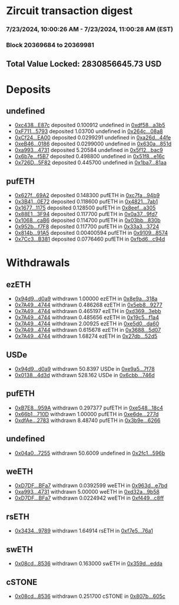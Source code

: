 # Zircuit transaction digest
### 7/23/2024, 10:00:26 AM - 7/23/2024, 11:00:28 AM (EST)
### Block 20369684 to 20369981

## Total Value Locked: 2830856645.73 USD

# Deposits
## undefined
- [0xc438...E87c](https://etherscan.io/address/0xc43855a2E8f02fe98d6Af67418eD332D1727E87c) deposited 0.100912 undefined in [0xdf58...a3b5](https://etherscan.io/tx/0xc43855a2E8f02fe98d6Af67418eD332D1727E87c)
- [0xF711...5793](https://etherscan.io/address/0xF71103050523f09bC429956e3f216FF204F55793) deposited 1.03700 undefined in [0x264c...08a8](https://etherscan.io/tx/0xF71103050523f09bC429956e3f216FF204F55793)
- [0xCf24...EA00](https://etherscan.io/address/0xCf2468f41D39c84f149857d068e74C38d43EEA00) deposited 0.0299291 undefined in [0xa26d...44fe](https://etherscan.io/tx/0xCf2468f41D39c84f149857d068e74C38d43EEA00)
- [0xeB46...0186](https://etherscan.io/address/0xeB46f515065c11fAb4C03eB8656a463701250186) deposited 0.0299000 undefined in [0x630a...851d](https://etherscan.io/tx/0xeB46f515065c11fAb4C03eB8656a463701250186)
- [0xa993...4731](https://etherscan.io/address/0xa993ad31EF46873C0193448dbB2f04C0d3854731) deposited 5.20584 undefined in [0x5f12...bac9](https://etherscan.io/tx/0xa993ad31EF46873C0193448dbB2f04C0d3854731)
- [0x6b7e...f5B7](https://etherscan.io/address/0x6b7e51785AB2738642ee290Bca41dDcbFCc2f5B7) deposited 0.498800 undefined in [0x51f8...e16c](https://etherscan.io/tx/0x6b7e51785AB2738642ee290Bca41dDcbFCc2f5B7)
- [0x726D...5F82](https://etherscan.io/address/0x726D7CFdFD877c8F0b66284E553b362BF0435F82) deposited 0.445700 undefined in [0x1ba7...81aa](https://etherscan.io/tx/0x726D7CFdFD877c8F0b66284E553b362BF0435F82)
## pufETH
- [0x627f...69A2](https://etherscan.io/address/0x627f49dCE9ca63dB985802541683264ABfAa69A2) deposited 0.148300 pufETH in [0xc7fa...94b9](https://etherscan.io/tx/0x627f49dCE9ca63dB985802541683264ABfAa69A2)
- [0x3B41...0E72](https://etherscan.io/address/0x3B4120Fa8Bd20aCbf790bCCD8B112e6a7A300E72) deposited 0.118600 pufETH in [0x4821...7ab1](https://etherscan.io/tx/0x3B4120Fa8Bd20aCbf790bCCD8B112e6a7A300E72)
- [0x1677...1175](https://etherscan.io/address/0x1677C9Ec29876cc92bf35b91544Cc1bC514e1175) deposited 0.128500 pufETH in [0x8eef...a305](https://etherscan.io/tx/0x1677C9Ec29876cc92bf35b91544Cc1bC514e1175)
- [0x88E1...3F94](https://etherscan.io/address/0x88E13c9F8f961E3E922C468A9D81624672613F94) deposited 0.117700 pufETH in [0x0a37...9fd7](https://etherscan.io/tx/0x88E13c9F8f961E3E922C468A9D81624672613F94)
- [0x1068...caB6](https://etherscan.io/address/0x10684681Fb7293Bff4DbEC1d17C768Dbb770caB6) deposited 0.114700 pufETH in [0x03bb...830b](https://etherscan.io/tx/0x10684681Fb7293Bff4DbEC1d17C768Dbb770caB6)
- [0x952b...f7F8](https://etherscan.io/address/0x952b8d2939D63F5c035d4BE953cFb3A19e85f7F8) deposited 0.117700 pufETH in [0x33a3...3724](https://etherscan.io/tx/0x952b8d2939D63F5c035d4BE953cFb3A19e85f7F8)
- [0x814b...91A5](https://etherscan.io/address/0x814b6370AfeF8339079F831d908AAC14054191A5) deposited 0.00400594 pufETH in [0x9109...8574](https://etherscan.io/tx/0x814b6370AfeF8339079F831d908AAC14054191A5)
- [0x7Cc3...B381](https://etherscan.io/address/0x7Cc3Bbe7eB36F49Ab022C1979dD74ded2f17B381) deposited 0.0776460 pufETH in [0xfbd6...c94d](https://etherscan.io/tx/0x7Cc3Bbe7eB36F49Ab022C1979dD74ded2f17B381)
# Withdrawals
## ezETH
- [0x94d9...d0a9](https://etherscan.io/address/0x94d91C1eC89eC112E3f85C0e69De883b4d5Dd0a9) withdrawn 1.00000 ezETH in [0x8e9a...318a](https://etherscan.io/tx/0x94d91C1eC89eC112E3f85C0e69De883b4d5Dd0a9)
- [0x7A49...4744](https://etherscan.io/address/0x7A493Be5c2ce014cD049Bf178a1ac0Db1B434744) withdrawn 0.486268 ezETH in [0x5eb8...9277](https://etherscan.io/tx/0x7A493Be5c2ce014cD049Bf178a1ac0Db1B434744)
- [0x7A49...4744](https://etherscan.io/address/0x7A493Be5c2ce014cD049Bf178a1ac0Db1B434744) withdrawn 0.465197 ezETH in [0xd369...3ebb](https://etherscan.io/tx/0x7A493Be5c2ce014cD049Bf178a1ac0Db1B434744)
- [0x7A49...4744](https://etherscan.io/address/0x7A493Be5c2ce014cD049Bf178a1ac0Db1B434744) withdrawn 0.485656 ezETH in [0x19c5...f1a4](https://etherscan.io/tx/0x7A493Be5c2ce014cD049Bf178a1ac0Db1B434744)
- [0x7A49...4744](https://etherscan.io/address/0x7A493Be5c2ce014cD049Bf178a1ac0Db1B434744) withdrawn 2.00925 ezETH in [0xe5d0...da60](https://etherscan.io/tx/0x7A493Be5c2ce014cD049Bf178a1ac0Db1B434744)
- [0x7A49...4744](https://etherscan.io/address/0x7A493Be5c2ce014cD049Bf178a1ac0Db1B434744) withdrawn 0.615678 ezETH in [0x3688...5d07](https://etherscan.io/tx/0x7A493Be5c2ce014cD049Bf178a1ac0Db1B434744)
- [0x7A49...4744](https://etherscan.io/address/0x7A493Be5c2ce014cD049Bf178a1ac0Db1B434744) withdrawn 1.68274 ezETH in [0x27db...52d5](https://etherscan.io/tx/0x7A493Be5c2ce014cD049Bf178a1ac0Db1B434744)
## USDe
- [0x94d9...d0a9](https://etherscan.io/address/0x94d91C1eC89eC112E3f85C0e69De883b4d5Dd0a9) withdrawn 50.8397 USDe in [0xe9a5...7f78](https://etherscan.io/tx/0x94d91C1eC89eC112E3f85C0e69De883b4d5Dd0a9)
- [0x0138...4d3d](https://etherscan.io/address/0x0138c5eAc995dE5C8a89fBf3E1F5a5aD73824d3d) withdrawn 528.162 USDe in [0x6cbb...746d](https://etherscan.io/tx/0x0138c5eAc995dE5C8a89fBf3E1F5a5aD73824d3d)
## pufETH
- [0xB7E8...959A](https://etherscan.io/address/0xB7E86D3A178523D4ce0423d2dE0aAFD2184e959A) withdrawn 0.297377 pufETH in [0xe548...18c4](https://etherscan.io/tx/0xB7E86D3A178523D4ce0423d2dE0aAFD2184e959A)
- [0x66b1...710D](https://etherscan.io/address/0x66b1f67aaA4F0e6f996B61Fe7Fa988A7CB08710D) withdrawn 1.00000 pufETH in [0xe6de...277d](https://etherscan.io/tx/0x66b1f67aaA4F0e6f996B61Fe7Fa988A7CB08710D)
- [0xdfAe...2783](https://etherscan.io/address/0xdfAe0D605ddDaE7B4F73dc9Bc66C96F0625D2783) withdrawn 8.48740 pufETH in [0x3b9e...6266](https://etherscan.io/tx/0xdfAe0D605ddDaE7B4F73dc9Bc66C96F0625D2783)
## undefined
- [0x04a0...7255](https://etherscan.io/address/0x04a0F64225066999175906bFb7954B07391C7255) withdrawn 50.6009 undefined in [0x2fc1...596b](https://etherscan.io/tx/0x04a0F64225066999175906bFb7954B07391C7255)
## weETH
- [0xD7DF...BFa7](https://etherscan.io/address/0xD7DF7E085214743530afF339aFC420c7c720BFa7) withdrawn 0.0392599 weETH in [0x963d...e7bd](https://etherscan.io/tx/0xD7DF7E085214743530afF339aFC420c7c720BFa7)
- [0xa993...4731](https://etherscan.io/address/0xa993ad31EF46873C0193448dbB2f04C0d3854731) withdrawn 5.00000 weETH in [0xd32a...9b58](https://etherscan.io/tx/0xa993ad31EF46873C0193448dbB2f04C0d3854731)
- [0xD7DF...BFa7](https://etherscan.io/address/0xD7DF7E085214743530afF339aFC420c7c720BFa7) withdrawn 0.0224942 weETH in [0xf449...c8ff](https://etherscan.io/tx/0xD7DF7E085214743530afF339aFC420c7c720BFa7)
## rsETH
- [0x3434...9789](https://etherscan.io/address/0x34349c5569e7B846c3558961552D2202760A9789) withdrawn 1.64914 rsETH in [0xf7e5...76a1](https://etherscan.io/tx/0x34349c5569e7B846c3558961552D2202760A9789)
## swETH
- [0x08cd...8536](https://etherscan.io/address/0x08cd121F452248556B19683E1D622A66336A8536) withdrawn 0.163000 swETH in [0x359d...edda](https://etherscan.io/tx/0x08cd121F452248556B19683E1D622A66336A8536)
## cSTONE
- [0x08cd...8536](https://etherscan.io/address/0x08cd121F452248556B19683E1D622A66336A8536) withdrawn 0.251700 cSTONE in [0x807b...605c](https://etherscan.io/tx/0x08cd121F452248556B19683E1D622A66336A8536)
